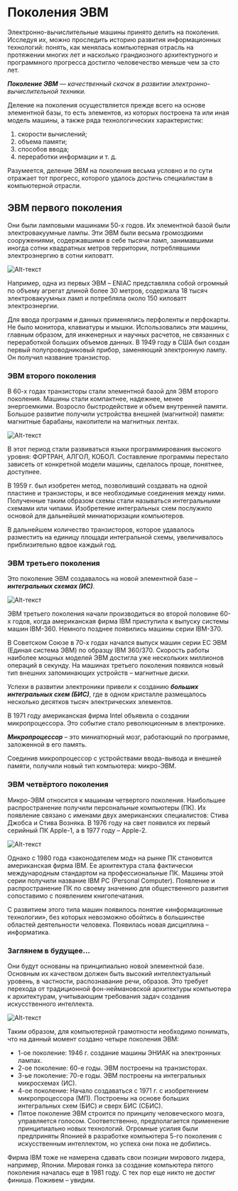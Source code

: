 # Поколения ЭВМ
Электронно-вычислительные машины принято делить на поколения. Исследуя их, можно проследить историю развития информационных технологий: понять, как менялась компьютерная отрасль на протяжении многих лет и насколько грандиозного архитектурного и программного прогресса достигло человечество меньше чем за сто лет.

___Поколение ЭВМ___ — *качественный скачок в развитии электронно-вычислительной техники.*

Деление на поколения осуществляется прежде всего на основе элементной базы, то есть элементов, из которых построена та или иная модель машины, а также ряда технологических характеристик:
1. скорости вычислений;
2. объема памяти;
3. способов ввода;
4. переработки информации и т. д.

Разумеется, деление ЭВМ на поколения весьма условно и по сути отражает тот прогресс, которого удалось достичь специалистам в компьютерной отрасли.
## ЭВМ первого поколения
Они были ламповыми машинами 50-х годов. Их элементной базой были электровакуумные лампы. Эти ЭВМ были весьма громоздкими сооружениями, содержавшими в себе тысячи ламп, занимавшими иногда сотни квадратных метров территории, потреблявшими электроэнергию в сотни киловатт.

![Alt-текст](https://live.staticflickr.com/3424/3784586580_e5bb9d7ff3_b.jpg "ЭВМ Eniac")

Например, одна из первых ЭВМ – ENIAC представляла собой огромный по объему агрегат длиной более 30 метров, содержала 18 тысяч электровакуумных ламп и потребляла около 150 киловатт электроэнергии.

Для ввода программ и данных применялись перфоленты и перфокарты. Не было монитора, клавиатуры и мышки. Использовались эти машины, главным образом, для инженерных и научных расчетов, не связанных с переработкой больших объемов данных. В 1949 году в США был создан первый полупроводниковый прибор, заменяющий электронную лампу. Он получил название транзистор.
### ЭВМ второго поколения
В 60-х годах транзисторы стали элементной базой для ЭВМ второго поколения. Машины стали компактнее, надежнее, менее энергоемкими. Возросло быстродействие и объем внутренней памяти. Большое развитие получили устройства внешней (магнитной) памяти: магнитные барабаны, накопители на магнитных лентах.

![Alt-текст](http://900igr.net/up/datai/185643/0026-030-.jpg "ЭВМ второго поколения")

В этот период стали развиваться языки программирования высокого уровня: ФОРТРАН, АЛГОЛ, КОБОЛ. Составление программы перестало зависеть от конкретной модели машины, сделалось проще, понятнее, доступнее.

В 1959 г. был изобретен метод, позволивший создавать на одной пластине и транзисторы, и все необходимые соединения между ними. Полученные таким образом схемы стали называться интегральными схемами или чипами. Изобретение интегральных схем послужило основой для дальнейшей миниатюризации компьютеров.

В дальнейшем количество транзисторов, которое удавалось разместить на единицу площади интегральной схемы, увеличивалось приблизительно вдвое каждый год.
### ЭВМ третьего поколения
Это поколение ЭВМ создавалось на новой элементной базе – ___интегральных схемах (ИС)___.

![Alt-текст](https://avatars.mds.yandex.net/get-zen_doc/3507292/pub_601b7932ce935310899408f8_601b9f1427294500e447230d/scale_1200 "Компьютер IBM-360")

ЭВМ третьего поколения начали производиться во второй половине 60-х годов, когда американская фирма IBM приступила к выпуску системы машин IBM-360. Немного позднее появились машины серии IBM-370.

В Советском Союзе в 70-х годах начался выпуск машин серии ЕС ЭВМ (Единая система ЭВМ) по образцу IBM 360/370. Скорость работы наиболее мощных моделей ЭВМ достигла уже нескольких миллионов операций в секунду. На машинах третьего поколения появился новый тип внешних запоминающих устройств – магнитные диски.

Успехи в развитии электроники привели к созданию ___больших интегральных схем (БИС)___, где в одном кристалле размещалось несколько десятков тысяч электрических элементов.

В 1971 году американская фирма Intel объявила о создании микропроцессора. Это событие стало революционным в электронике.

___Микропроцессор___ – это миниатюрный мозг, работающий по программе, заложенной в его память.

Соединив микропроцессор с устройствами ввода-вывода и внешней памяти,  получили новый тип компьютера: микро-ЭВМ.
### ЭВМ четвёртого поколения
Микро-ЭВМ относится к машинам четвертого поколения. Наибольшее распространение получили персональные компьютеры (ПК). Их появление связано с именами двух американских специалистов: Стива Джобса и Стива Возняка. В 1976 году на свет появился их первый серийный ПК Apple-1, а в 1977 году – Apple-2.

![Alt-текст](https://myfreesoft.ru/wp-content/uploads/2019/11/computer-767781_1920.jpg "Современный ПК")

Однако с 1980 года «законодателем мод» на рынке ПК становится американская фирма IBM. Ее архитектура стала фактически международным стандартом на профессиональные ПК. Машины этой серии получили название IBM PC (Personal Computer). Появление и распространение ПК по своему значению для общественного развития сопоставимо с появлением книгопечатания.

С развитием этого типа машин появилось понятие «информационные технологии», без которых невозможно обойтись в большинстве областей деятельности человека. Появилась новая дисциплина – информатика.
### Заглянем в будущее...
Они будут основаны на принципиально новой элементной базе. Основным их качеством должен быть высокий интеллектуальный уровень, в частности, распознавание речи, образов. Это требует перехода от традиционной фон-неймановской архитектуры компьютера к архитектурам, учитывающим требования задач создания искусственного интеллекта.

![Alt-текст](https://oir.mobi/uploads/posts/2020-01/1579291528_14-23.jpg "Компьютер будущего")

Таким образом, для компьютерной грамотности необходимо понимать, что на данный момент создано четыре поколения ЭВМ:

- 1-ое поколение: 1946 г. создание машины ЭНИАК на электронных лампах.
- 2-ое поколение: 60-е годы. ЭВМ построены на транзисторах.
- 3-ье поколение: 70-е годы. ЭВМ построены на интегральных микросхемах (ИС).
- 4-ое поколение: Начало создаваться с 1971 г. с изобретением микропроцессора (МП). Построены на основе больших интегральных схем (БИС) и сверх БИС (СБИС).
- Пятое поколение ЭВМ строится по принципу человеческого мозга, управляется голосом. Соответственно, предполагается применение принципиально новых технологий. Огромные усилия были предприняты Японией в разработке компьютера 5-го поколения с искусственным интеллектом, но успеха они пока не добились.

Фирма IBM тоже не намерена сдавать свои позиции мирового лидера, например, Японии. Мировая гонка за создание компьютера пятого поколения началась еще в 1981 году. С тех пор еще никто не достиг финиша. Поживем – увидим.
